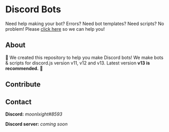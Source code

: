 # Discord Bots

Need help making your bot? Errors? Need bot templates? Need scripts? No problem! Please [click here](https://github.com/nightlxight/discord-bots) so we can help you!

## About

🤖 We created this repository to help you make Discord bots! We make bots & scripts for discord.js version v11, v12 and v13. Latest version **v13 is recommended.** 🤖



## Contribute



## Contact

**Discord:** _moonlxight#8593_

**Discord server:** *coming soon*